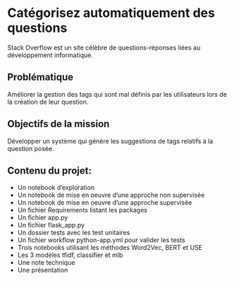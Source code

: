 # Catégorisez automatiquement des questions

Stack Overflow est un site célèbre de questions-réponses liées au développement informatique.

## Problématique 
Améliorer la gestion des tags qui sont mal définis par les utilisateurs lors de la création de leur question.

## Objectifs de la mission
Développer un système qui génère les suggestions de tags relatifs à la question posée.


## Contenu du projet:
- Un notebook d’exploration
- Un notebook de mise en oeuvre d’une approche non supervisée
- Un notebook de mise en oeuvre d’une approche supervisée
- Un fichier Requirements listant les packages
- Un fichier app.py
- Un fichier flask_app.py
- Un dossier tests avec les test unitaires 
- Un fichier workflow python-app.yml pour valider les tests
- Trois notebooks utilisant les méthodes Word2Vec, BERT et USE
- Les 3 modèles tfidf, classifier et mlb
- Une note technique
- Une présentation
